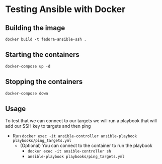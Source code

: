 # Testing Ansible with Docker

## Building the image

`docker build -t fedora-ansible-ssh .`

## Starting the containers

`docker-compose up -d`

## Stopping the containers

`docker-compose down`

## Usage

To test that we can connect to our targets we will run a playbook that will add our SSH key to targets and then ping

- Run `docker exec -it ansible-controller ansible-playbook playbooks/ping_targets.yml`
  - (Optional) You can connect to the container to run the playbook
    - `docker exec -it ansible-controller sh`
    - `ansible-playbook playbooks/ping_targets.yml`
